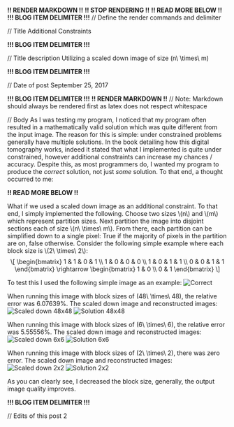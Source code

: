 **!! RENDER MARKDOWN !!**
**!! STOP RENDERING !!**
**!! READ MORE BELOW !!**
**!!! BLOG ITEM DELIMITER !!!**
// Define the render commands and delimiter

// Title
Additional Constraints

**!!! BLOG ITEM DELIMITER !!!**

// Title description
Utilizing a scaled down image of size <span class="math inline">\(n\ \times\ m\)</span>

**!!! BLOG ITEM DELIMITER !!!**

// Date of post 
September 25, 2017

**!!! BLOG ITEM DELIMITER !!!**
**!! RENDER MARKDOWN !!**
// Note: Markdown should always be rendered first as latex does not respect whitespace

// Body
As I was testing my program, I noticed that my program often resulted in a mathematically valid solution which was quite different from the input image. The reason for this is simple: under constrained problems generally have multiple solutions. In the book detailing how this digital tomography works, indeed it stated that what I implemented is quite under constrained, however additional constraints can increase my chances / accuracy. Despite this, as most programmers do, I wanted my program to produce the *correct* solution, not just _some_ solution. To that end, a thought occurred to me:

**!! READ MORE BELOW !!**

<p>What if we used a scaled down image as an additional constraint. To that end, I simply implemented the following. Choose two sizes <span class="math inline">\(n\)</span> and <span class="math inline">\(m\)</span> which represent partition sizes. Next partition the image into disjoint sections each of size <span class="math inline">\(n\ \times\ m\)</span>. From there, each partition can be simplified down to a single pixel: True if the majority of pixels in the partition are on, false otherwise. Consider the following simple example where each block size is <span class="math inline">\(2\ \times\ 2\)</span>: <span class="math display">\[ \begin{bmatrix} 1 &amp; 1 &amp; 0 &amp; 1 \\ 1 &amp; 0 &amp; 0 &amp; 0 \\ 1 &amp; 0 &amp; 1 &amp; 1 \\ 0 &amp; 0 &amp; 1 &amp; 1 \end{bmatrix} \rightarrow \begin{bmatrix} 1 &amp; 0 \\ 0 &amp; 1 \end{bmatrix} \]</span></p>

To test this I used the following simple image as an example:
![Correct](https://zwimer.github.io/zwimer.com//SAT-Blog/Blogs/figs/Additional-Constraints/Correct.bmp)

When running this image with block sizes of <span class="math inline">\(48\ \times\ 48\)</span>, the relative error was 6.07639%. The scaled down image and reconstructed images:
![Scaled down 48x48](https://zwimer.github.io/zwimer.com//SAT-Blog/Blogs/figs/Additional-Constraints/Scaled-48.bmp)
![Solution 48x48](https://zwimer.github.io/zwimer.com//SAT-Blog/Blogs/figs/Additional-Constraints/Scale-48.bmp)

When running this image with block sizes of <span class="math inline">\(6\ \times\ 6\)</span>, the relative error was 5.55556%. The scaled down image and reconstructed images:
![Scaled down 6x6](https://zwimer.github.io/zwimer.com//SAT-Blog/Blogs/figs/Additional-Constraints/Scaled-6.bmp)
![Solution 6x6](https://zwimer.github.io/zwimer.com//SAT-Blog/Blogs/figs/Additional-Constraints/Scale-6.bmp)

When running this image with block sizes of <span class="math inline">\(2\ \times\ 2\)</span>, there was zero error. The scaled down image and reconstructed images:
![Scaled down 2x2](https://zwimer.github.io/zwimer.com//SAT-Blog/Blogs/figs/Additional-Constraints/Scaled-2.bmp)
![Solution 2x2](https://zwimer.github.io/zwimer.com//SAT-Blog/Blogs/figs/Additional-Constraints/Scale-2.bmp)

As you can clearly see, I decreased the block size, generally, the output image quality improves.

**!!! BLOG ITEM DELIMITER !!!**

// Edits of this post
2
